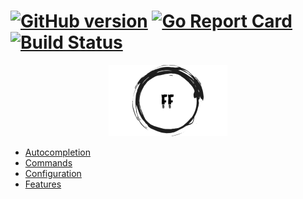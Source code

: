 # [![GitHub version](https://badge.fury.io/gh/sensorario%2Fff.svg)](https://github.com/sensorario/ff/releases) [![Go Report Card](https://goreportcard.com/badge/github.com/sensorario/ff)](https://goreportcard.com/report/github.com/sensorario/ff) [![Build Status](https://travis-ci.org/sensorario/ff.svg?branch=main)](https://travis-ci.org/sensorario/ff)

<p align="center">
    <img
      alt="ff"
      src="https://raw.githubusercontent.com/sensorario/ff/main/logo.png"
    />
</p>

 * [Autocompletion](docs/autocompletion.md)
 * [Commands](docs/commands.md)
 * [Configuration](docs/configuration.md)
 * [Features](docs/features.md)
